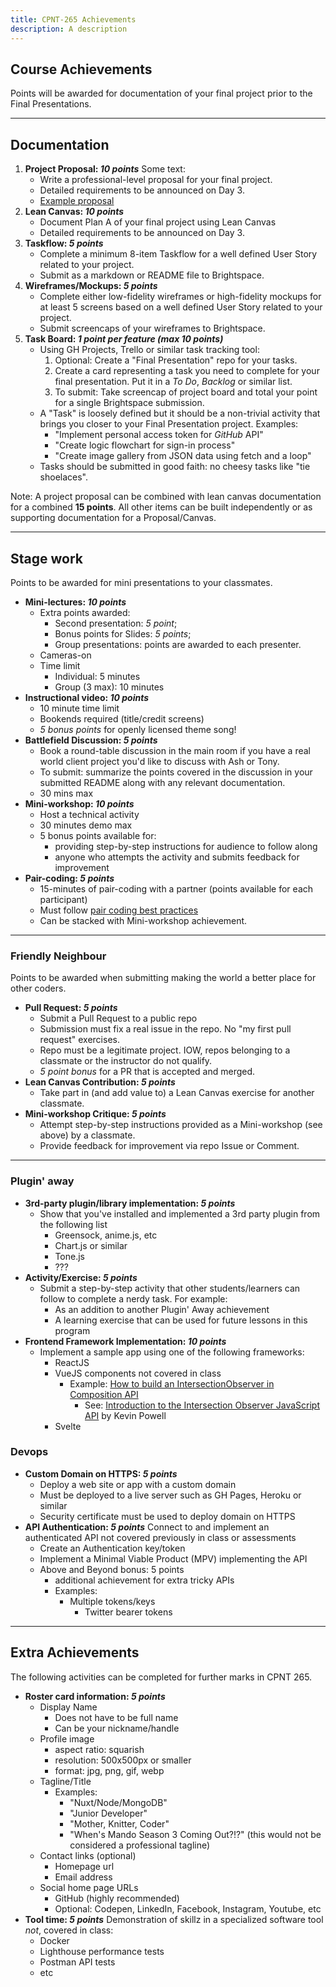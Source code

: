 ```yaml
---
title: CPNT-265 Achievements
description: A description
---
```


## Course Achievements
Points will be awarded for documentation of your final project prior to the Final Presentations.

---


## Documentation
<section class="cards">

1. **Project Proposal: _10 points_**
    Some text:
    - Write a professional-level proposal for your final project.
    - Detailed requirements to be announced on Day 3.
    - [Example proposal](/files/examples/Example-Website-Proposal.pdf)
2. **Lean Canvas: _10 points_**
    - Document Plan A of your final project using Lean Canvas
    - Detailed requirements to be announced on Day 3.
3. **Taskflow: _5 points_**
    - Complete a minimum 8-item Taskflow for a well defined User Story related to your project.
    - Submit as a markdown or README file to Brightspace.
4. **Wireframes/Mockups: _5 points_**
    - Complete either low-fidelity wireframes or high-fidelity mockups for at least 5 screens based on a well defined User Story related to your project.
    - Submit screencaps of your wireframes to Brightspace.
6. **Task Board: _1 point per feature (max 10 points)_**
    - Using GH Projects, Trello or similar task tracking tool:
        1. Optional: Create a "Final Presentation" repo for your tasks.
        2. Create a card representing a task you need to complete for your final presentation. Put it in a _To Do_, _Backlog_ or similar list.
        3. To submit: Take screencap of project board and total your point for a single Brightspace submission.
    - A "Task" is loosely defined but it should be a non-trivial activity that brings you closer to your Final Presentation project. Examples:
        - "Implement personal access token for _GitHub_ API"
        - "Create logic flowchart for sign-in process"
        - "Create image gallery from JSON data using fetch and a loop"
    - Tasks should be submitted in good faith: no cheesy tasks like "tie shoelaces".

</section>

Note: A project proposal can be combined with lean canvas documentation for a combined **15 points**. All other items can be built independently or as supporting documentation for a Proposal/Canvas.


---

## Stage work
Points to be awarded for mini presentations to your classmates. 
<section class="cards">

- **Mini-lectures: _10 points_**
    - Extra points awarded:
      - Second presentation: _5 point_;
      - Bonus points for Slides: _5 points_;
      - Group presentations: points are awarded to each presenter.
    - Cameras-on
    - Time limit
      - Individual: 5 minutes
      - Group (3 max): 10 minutes
- **Instructional video: _10 points_**
    - 10 minute time limit
    - Bookends required (title/credit screens)
    - _5 bonus points_ for openly licensed theme song!
- **Battlefield Discussion: _5 points_**
    - Book a round-table discussion in the main room if you have a real world client project you'd like to discuss with Ash or Tony.
    - To submit: summarize the points covered in the discussion in your submitted README along with any relevant documentation.
    - 30 mins max
- **Mini-workshop: _10 points_**
    - Host a technical activity 
    - 30 minutes demo max
    - 5 bonus points available for:
        - providing step-by-step instructions for audience to follow along
        - anyone who attempts the activity and submits feedback for improvement
- **Pair-coding: _5 points_**
    - 15-minutes of pair-coding with a partner (points available for each participant)
    - Must follow [pair coding best practices](https://gist.github.com/acidtone/caa20b2520814a94240043c40301024a)
    - Can be stacked with Mini-workshop achievement.

</section>

---

### Friendly Neighbour
Points to be awarded when submitting making the world a better place for other coders.

<section class="cards">

- **Pull Request: _5 points_**
    - Submit a Pull Request to a public repo
    - Submission must fix a real issue in the repo. No "my first pull request" exercises.
    - Repo must be a legitimate project. IOW, repos belonging to a classmate or the instructor do not qualify.
    - _5 point bonus_ for a PR that is accepted and merged.
- **Lean Canvas Contribution: _5 points_**
    - Take part in (and add value to) a Lean Canvas exercise for another classmate.
- **Mini-workshop Critique: _5 points_**
    - Attempt step-by-step instructions provided as a Mini-workshop (see above) by a classmate.
    - Provide feedback for improvement via repo Issue or Comment.

</section>

--- 

### Plugin' away
<section class="cards">

- **3rd-party plugin/library implementation: _5 points_**
    - Show that you've installed and implemented a 3rd party plugin from the following list
        - Greensock, anime.js, etc
        - Chart.js or similar
        - Tone.js
        - ???
- **Activity/Exercise: _5 points_**
    - Submit a step-by-step activity that other students/learners can follow to complete a nerdy task. For example:
        - As an addition to another Plugin' Away achievement 
        - A learning exercise that can be used for future lessons in this program
- **Frontend Framework Implementation: _10 points_**
    - Implement a sample app using one of the following frameworks:
        - ReactJS
        - VueJS components not covered in class
            - Example: [How to build an IntersectionObserver in Composition API](https://stackoverflow.com/questions/70275889/how-to-build-an-intersectionobserver-in-composition-api)
                - See: [Introduction to the Intersection Observer JavaScript API](https://www.youtube.com/watch?v=T8EYosX4NOo) by Kevin Powell
        - Svelte

</section>

### Devops

<section class="cards">

- **Custom Domain on HTTPS: _5 points_**
    - Deploy a web site or app with a custom domain
    - Must be deployed to a live server such as GH Pages, Heroku or similar
    - Security certificate must be used to deploy domain on HTTPS
- **API Authentication: _5 points_**
    Connect to and implement an authenticated API not covered previously in class or assessments
    - Create an Authentication key/token
    - Implement a Minimal Viable Product (MPV) implementing the API
    - Above and Beyond bonus: 5 points
        - additional achievement for extra tricky APIs
        - Examples: 
            - Multiple tokens/keys
                - Twitter bearer tokens

</section>

---

## Extra Achievements
The following activities can be completed for further marks in CPNT 265.

<section class="cards">

- **Roster card information: _5 points_**
    - Display Name
        - Does not have to be full name
        - Can be your nickname/handle
    - Profile image
        - aspect ratio: squarish
        - resolution: 500x500px or smaller
        - format: jpg, png, gif, webp
    - Tagline/Title
        - Examples:
            - "Nuxt/Node/MongoDB"
            - "Junior Developer"
            - "Mother, Knitter, Coder"
            - "When's Mando Season 3 Coming Out?!?" (this would not be considered a professional tagline)
    - Contact links (optional)
        - Homepage url
        - Email address
    - Social home page URLs
        - GitHub (highly recommended)
        - Optional: Codepen, LinkedIn, Facebook, Instagram, Youtube, etc
- **Tool time: _5 points_**
    Demonstration of skillz in a specialized software tool _not_, covered in class:
    - Docker
    - Lighthouse performance tests
    - Postman API tests
    - etc

</section>